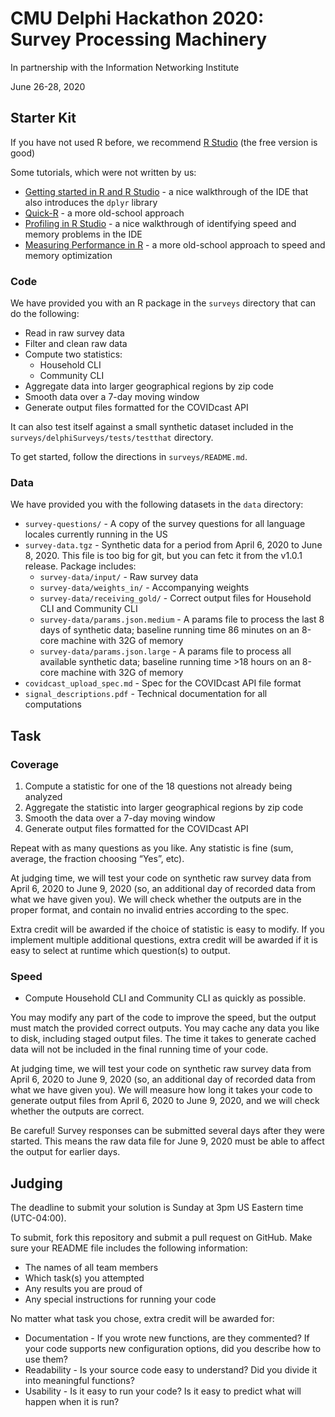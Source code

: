 # CMU Delphi Hackathon 2020: Survey Processing Machinery

In partnership with the Information Networking Institute

June 26-28, 2020

## Starter Kit

If you have not used R before, we recommend [R Studio](https://rstudio.com/products/rstudio/download/) (the free version is good)

Some tutorials, which were not written by us:

* [Getting started in R and R Studio](https://ourcodingclub.github.io/tutorials/intro-to-r/) - a nice walkthrough of the IDE that also introduces the `dplyr` library
* [Quick-R](https://www.statmethods.net/r-tutorial/index.html) - a more old-school approach
* [Profiling in R Studio](https://support.rstudio.com/hc/en-us/articles/218221837-Profiling-with-RStudio) - a nice walkthrough of identifying speed and memory problems in the IDE
* [Measuring Performance in R](https://adv-r.hadley.nz/perf-measure.html) - a more old-school approach to speed and memory optimization

### Code

We have provided you with an R package in the `surveys` directory that can do the following:

* Read in raw survey data
* Filter and clean raw data
* Compute two statistics:
  * Household CLI
  * Community CLI
* Aggregate data into larger geographical regions by zip code
* Smooth data over a 7-day moving window
* Generate output files formatted for the COVIDcast API

It can also test itself against a small synthetic dataset included in the
`surveys/delphiSurveys/tests/testthat` directory.

To get started, follow the directions in `surveys/README.md`.

### Data

We have provided you with the following datasets in the `data` directory:

* `survey-questions/` - A copy of the survey questions for all language locales currently running in the US
* `survey-data.tgz` - Synthetic data for a period from April 6, 2020 to June 8, 2020. This file is too big for git, but you can fetc it from the v1.0.1 release. Package includes:
  * `survey-data/input/` - Raw survey data
  * `survey-data/weights_in/` - Accompanying weights
  * `survey-data/receiving_gold/` - Correct output files for Household CLI and Community CLI
  * `survey-data/params.json.medium` - A params file to process the last 8 days of synthetic data; baseline running time 86 minutes on an 8-core machine with 32G of memory
  * `survey-data/params.json.large` - A params file to process all available synthetic data; baseline running time >18 hours on an 8-core machine with 32G of memory
* `covidcast_upload_spec.md` - Spec for the COVIDcast API file format
* `signal_descriptions.pdf` - Technical documentation for all computations


## Task

### Coverage

1. Compute a statistic for one of the 18 questions not already being analyzed
2. Aggregate the statistic into larger geographical regions by zip code
3. Smooth the data over a 7-day moving window
4. Generate output files formatted for the COVIDcast API

Repeat with as many questions as you like. Any statistic is fine (sum, average, the fraction choosing “Yes”, etc).

At judging time, we will test your code on synthetic raw survey data from April 6, 2020 to June 9, 2020 (so, an additional day of recorded data from what we have given you). We will check whether the outputs are in the proper format, and contain no invalid entries according to the spec.

Extra credit will be awarded if the choice of statistic is easy to modify. If you implement multiple additional questions, extra credit will be awarded if it is easy to select at runtime which question(s) to output.

### Speed

* Compute Household CLI and Community CLI as quickly as possible.

You may modify any part of the code to improve the speed, but the output must match the provided correct outputs. You may cache any data you like to disk, including staged output files. The time it takes to generate cached data will not be included in the final running time of your code.

At judging time, we will test your code on synthetic raw survey data from April 6, 2020 to June 9, 2020 (so, an additional day of recorded data from what we have given you). We will measure how long it takes your code to generate output files from April 6, 2020 to June 9, 2020, and we will check whether the outputs are correct.

Be careful! Survey responses can be submitted several days after they were started. This means the raw data file for June 9, 2020 must be able to affect the output for earlier days.

## Judging

The deadline to submit your solution is Sunday at 3pm US Eastern time (UTC-04:00).

To submit, fork this repository and submit a pull request on GitHub. Make sure your README file includes the following information:

* The names of all team members
* Which task(s) you attempted
* Any results you are proud of
* Any special instructions for running your code

No matter what task you chose, extra credit will be awarded for:

* Documentation - If you wrote new functions, are they commented? If your code supports new configuration options, did you describe how to use them? 
* Readability - Is your source code easy to understand? Did you divide it into meaningful functions?
* Usability - Is it easy to run your code? Is it easy to predict what will happen when it is run? 
